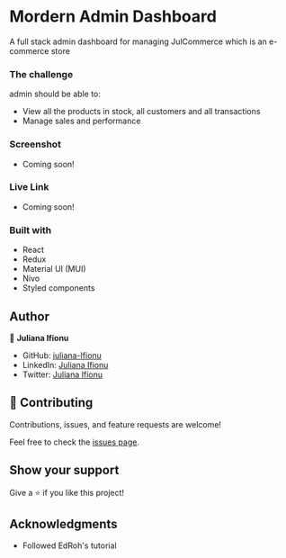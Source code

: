 # Mordern Admin Dashboard

A full stack admin dashboard for managing JulCommerce which is an e-commerce store

### The challenge

admin should be able to:

- View all the products in stock, all customers and all transactions
- Manage sales and performance

### Screenshot
- Coming soon!

### Live Link

- Coming soon!

### Built with

- React
- Redux
- Material UI (MUI)
- Nivo
- Styled components

## Author

👤 **Juliana Ifionu**

- GitHub: [juliana-Ifionu](https://github.com/julie-ify)
- LinkedIn: [Juliana Ifionu](https://www.linkedin.com/in/e-ifionu/)
- Twitter: [Juliana Ifionu](https://twitter.com/juliana_ifionu)

## 🤝 Contributing

Contributions, issues, and feature requests are welcome!

Feel free to check the [issues page](https://github.com/julie-ify/-admin-dashboard-mern-client/issues).

## Show your support

Give a ⭐️ if you like this project!

## Acknowledgments

- Followed EdRoh's tutorial


